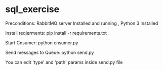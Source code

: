 # sql_exercise

Preconditions:  RabbitMQ server Installed and running ,  Python 3 Installed

Install reqierments: 
pip install -r requirements.txt

Start Cnsumer: 
python cnsumer.py

Send messages to Queue: 
python send.py

You can edit 'type' and 'path' params inside send.py file
